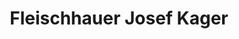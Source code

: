 ---
title: "Fleischhauer Josef Kager"
url: /bad-schoenau/fleischhauer-josef-kager/
shop: Metzgerei
---